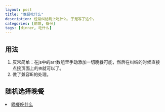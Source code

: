 ```yaml
---
layout: post
title: "晚餐吃什么"
description: 经常纠结晚上吃什么，于是写了这个。
categories: [前端, 备份]
tags: [dinner, 吃什么]
---
```


## 用法

1. 灰常简单：在js中的arr数组里手动添加一切晚餐可能，然后在纠结的时候直接点接页面上的`换`就可以了。
2. 做了兼容IE的处理。

## 随机选择晚餐

<li><a href="/exercise/what's for dinner/what's for dinner.html" target="_blank">晚餐吃什么</a></li>
